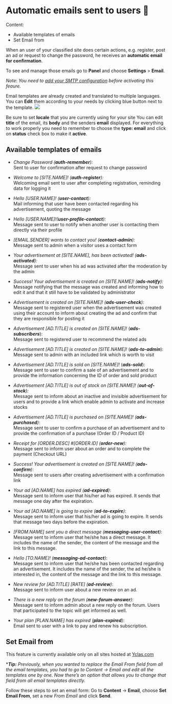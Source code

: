 # Automatic emails sent to users 📧
Content:
-   Available templates of emails
-   Set Email from

When an user of your classified site does certain actions, e.g. register, post an ad or request to change the password, he receives an  **automatic email for confirmation**. 

To see and manage those emails go to  **Panel**  and choose  **Settings**  > **Email**.

*Note: You need to [add your SMTP configuration](Email-settings-SMTP-configuration.md) before activating this feaure.*

Email templates are already created and translated to multiple languages. You can  **Edit**  them according to your needs by clicking blue button next to the template.
![](https://github.com/yclas/guides/blob/master/images/editemail.png)

  Be sure to set  **locale**  that you are currently using for your site  You can edit  **title**  of the email, its  **body**  and the senders  **email**  displayed. For everything to work properly you need to remember to choose the  **type: email**  and click on  **status**  check box to make it  **active**.

## Available templates of emails

- _Change Password (_**_auth-remember_**_):_  
Sent to user for confirmation after request to change password

  
- _Welcome to [SITE.NAME]! (_**_auth-register_**_):_  
Welcoming email sent to user after completing registration, reminding data for logging it

  
- _Hello [USER.NAME]! (_**_user-contact_**_):_  
Mail informing that user have been contacted regarding his advertisement, quoting the message

  
- _Hello [USER.NAME]!(_**_user-profile-contact_**_):_  
Message sent to user to notify when another user is contacting them directly via their profile

  
- _[EMAIL.SENDER] wants to contact you! (_**_contact-admin_**_):_  
Message sent to admin when a visitor uses a contact form

  
- _Your advertisement at [SITE.NAME], has been activated! (_**_ads-activated_**_):_  
Message sent to user when his ad was activated after the moderation by the admin

  
- _Success! Your advertisement is created on [SITE.NAME]! (_**_ads-notify_**_):_  
Message notifying that the message was created and informing how to edit it and that it still have to be validated by administrator

  
- _Advertisement is created on [SITE.NAME]! (_**_ads-user-check_**_):_  
Message sent to registered user when the advertisement was created using their account to inform about creating the ad and confirm that they are responsible for posting it

  
- _Advertisement [AD.TITLE] is created on [SITE.NAME]!_  (**_ads-subscribers_**):  
Message sent to registered user to recommend the related ads

  
- _Advertisement [AD.TITLE] is created on [SITE.NAME]!_  (**_ads-to-admin_**):  
Message sent to admin with an included link which is worth to visit

  
- _Advertisement [AD.TITLE] is sold on [SITE.NAME]!_  (**_ads-sold_**):  
Message sent to user to confirm a sale of an advertisement and to provide the information concerning the ID of order and sold product

  
- _Advertisement [AD.TITLE] is out of stock on [SITE.NAME]!_  _(**out-of-stock**):_  
Message sent to inform about an inactive and invisible advertisement for users and to provide a link which enable admin to activate and increase stocks

  
- _Advertisement [AD.TITLE] is purchased on [SITE.NAME]!_  _(**ads-purchased**):_  
Message sent to user to confirm a purchase of an advertisement and to provide the confirmation of a purchase (Order ID / Product ID)

  
- _Receipt for [ORDER.DESC] #[ORDER.ID]_  _(**order-new**):_  
Message sent to inform user about an order and to complete the payment (Checkout URL)

  
- _Success! Your advertisement is created on [SITE.NAME]! (_**_ads-confirm_**_)_:  
Message sent to users after creating advertisement with a confirmation link

  
- _Your ad [AD.NAME] has expired (_**_ad-expired_**_)_:  
Message sent to inform user that his/her ad has expired. It sends that message one day after the expiration.

  
- _Your ad [AD.NAME] is going to expire (_**_ad-to-expire_**_)_:  
Message sent to inform user that his/her ad is going to expire. It sends that message two days before the expiration.

  
- _[FROM.NAME] sent you a direct message (_**_messaging-user-contact_**_)_:  
Message sent to inform user that he/she has a direct message. It includes the name of the sender, the content of the message and the link to this message.

  
- _Hello [TO.NAME]! (_**_messaging-ad-contact_**_)_:  
Message sent to inform user that he/she has been contacted regarding an advertisement. It includes the name of the sender, the ad he/she is interested in, the content of the message and the link to this message.

  
- _New review for [AD.TITLE] [RATE] (_**_ad-review_**_)_:  
Message sent to inform user about a new review on an ad.

  
- _There is a new reply on the forum (_**_new-forum-answer_**_)_:  
Message sent to inform admin about a new reply on the forum. Users that participated to the topic will get informed as well.

  
- _Your plan [PLAN.NAME] has expired (_**_plan-expired_**_)_:  
Email sent to user with a link to pay and renew his subscription.

## Set Email from

This feature is currently available only on all sites hosted at  [Yclas.com](https://yclas.com/)

****Tip:** Previously, when you wanted to replace the Email From field from all the email templates, you had to go to Content -> Email and edit all the templates one by one. Now there’s an option that allows you to change that field from all email templates directly.*

Follow these steps to set an email form: 
Go to  **Content**  ->  **Email**, choose  **Set Email From**, set a new  _From Email_  and click  **Send**.

